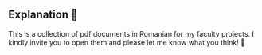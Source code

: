 ## Explanation 🐣
This is a collection of pdf documents in Romanian for my faculty projects. I kindly invite you to open them and please let me know what you think! 🚀
